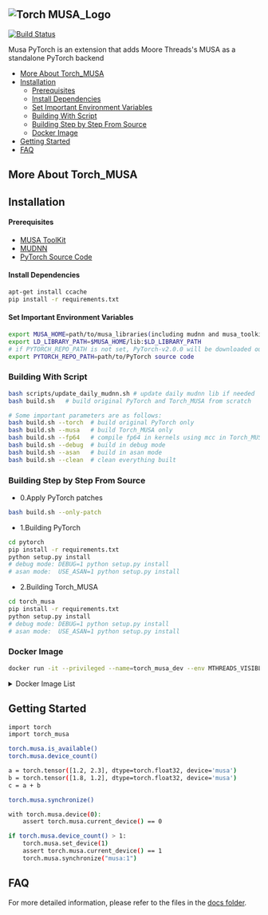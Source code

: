 ![Torch MUSA_Logo](https://github.mthreads.com/mthreads/torch_musa/blob/main/docs/source/img/torch_musa.png)
--------------------------------------------------------------------------------

[![Build Status](https://jenkins-aidev.mthreads.com/buildStatus/icon?job=torch_musa%2Fmain)](https://jenkins-aidev.mthreads.com/job/torch_musa/job/main/)


Musa PyTorch is an extension that adds Moore Threads's MUSA as a standalone PyTorch backend

<!-- toc -->

- [More About Torch_MUSA](#more-about-torch_musa)
- [Installation](#installation)
  - [Prerequisites](#prerequisites)
  - [Install Dependencies](#install-dependencies)
  - [Set Important Environment Variables](#set-important-environment-variables)
  - [Building With Script](#building-with-script)
  - [Building Step by Step From Source](#building-step-by-step-from-source)
  - [Docker Image](#docker-image)
- [Getting Started](#getting-started)
- [FAQ](#faq)

<!-- tocstop -->

## More About Torch_MUSA


## Installation

#### Prerequisites
- [MUSA ToolKit](https://github.mthreads.com/mthreads/musa_toolkit)
- [MUDNN](https://github.mthreads.com/mthreads/muDNN)
- [PyTorch Source Code](https://github.com/pytorch/pytorch/tree/v2.0.0)

#### Install Dependencies

```bash
apt-get install ccache
pip install -r requirements.txt
```

#### Set Important Environment Variables
```bash
export MUSA_HOME=path/to/musa_libraries(including mudnn and musa_toolkits) # defalut value is /usr/local/musa/
export LD_LIBRARY_PATH=$MUSA_HOME/lib:$LD_LIBRARY_PATH
# if PYTORCH_REPO_PATH is not set, PyTorch-v2.0.0 will be downloaded outside this directory when building with build.sh
export PYTORCH_REPO_PATH=path/to/PyTorch source code
```

### Building With Script
```bash
bash scripts/update_daily_mudnn.sh # update daily mudnn lib if needed
bash build.sh   # build original PyTorch and Torch_MUSA from scratch

# Some important parameters are as follows:
bash build.sh --torch  # build original PyTorch only
bash build.sh --musa   # build Torch_MUSA only
bash build.sh --fp64   # compile fp64 in kernels using mcc in Torch_MUSA
bash build.sh --debug  # build in debug mode
bash build.sh --asan   # build in asan mode
bash build.sh --clean  # clean everything built
```

### Building Step by Step From Source
- 0.Apply PyTorch patches
```bash
bash build.sh --only-patch
```

- 1.Building PyTorch
```bash
cd pytorch
pip install -r requirements.txt
python setup.py install
# debug mode: DEBUG=1 python setup.py install
# asan mode:  USE_ASAN=1 python setup.py install
```

- 2.Building Torch_MUSA
```bash
cd torch_musa
pip install -r requirements.txt
python setup.py install
# debug mode: DEBUG=1 python setup.py install
# asan mode:  USE_ASAN=1 python setup.py install
```

### Docker Image

```bash
docker run -it --privileged --name=torch_musa_dev --env MTHREADS_VISIBLE_DEVICES=all --shm-size=80g sh-harbor.mthreads.com/mt-ai/musa-pytorch-dev:latest /bin/bash
```
<details>
<summary>Docker Image List</summary>

| Docker Tag | Description |
| ---- | --- |
| [**latest/v0.1.13**](https://sh-harbor.mthreads.com/harbor/projects/20/repositories/musa-pytorch-dev/artifacts-tab) | musatoolkits-20230605 (ddk_20230604 develop or newer)<br> mudnn 20230605; mccl_rc1.1.0 <br> libomp-11-dev <br> muAlg _dev-0.1.1 <br> muRAND_dev1.0.0 <br> muSPARSE_dev0.1.0 <br> muThrust_dev-0.1.1 |
| [**v0.1.12**](https://sh-harbor.mthreads.com/harbor/projects/20/repositories/musa-pytorch-dev/artifacts-tab) | musatoolkits-20230605 (ddk_20230604 develop or newer)<br> mudnn 20230605; mccl_rc1.1.0 <br> muAlg _dev-0.1.1 <br> muRAND_dev1.0.0 <br> muSPARSE_dev0.1.0 <br> muThrust_dev-0.1.1 |
| [**v0.1.11**](https://sh-harbor.mthreads.com/harbor/projects/20/repositories/musa-pytorch-dev/artifacts-tab) | musatoolkits-20230605 (ddk_20230604 develop or newer)<br> mudnn 20230605 <br> muAlg _dev-0.1.1 <br> muRAND_dev1.0.0 <br> muSPARSE_dev0.1.0 <br> muThrust_dev-0.1.1 |
| [**v0.1.10**](https://sh-harbor.mthreads.com/harbor/projects/20/repositories/musa-pytorch-dev/artifacts-tab) | musatoolkits-20230525 (ddk_20230425.deb or newer)<br> muAlg _dev-0.1.1 <br> muRAND_dev1.0.0 <br> muSPARSE_dev0.1.0 <br> muThrust_dev-0.1.1 |
| [**v0.1.7**](https://sh-harbor.mthreads.com/harbor/projects/20/repositories/musa-pytorch-dev/artifacts-tab) | toolkits rc1.3.0 + MUSA-Runtime_use_armory<br> muAlg _dev-0.1.0 <br> muRAND_dev1.0.0 <br> muSPARSE_dev0.1.0 <br> muThrust_dev-0.1.0 |

</details>  

## Getting Started
```bash
import torch
import torch_musa

torch.musa.is_available()
torch.musa.device_count()

a = torch.tensor([1.2, 2.3], dtype=torch.float32, device='musa')
b = torch.tensor([1.8, 1.2], dtype=torch.float32, device='musa')
c = a + b

torch.musa.synchronize()

with torch.musa.device(0):
    assert torch.musa.current_device() == 0

if torch.musa.device_count() > 1:
    torch.musa.set_device(1)
    assert torch.musa.current_device() == 1
    torch.musa.synchronize("musa:1")
```

## FAQ
For more detailed information, please refer to the files in the [docs folder](https://github.mthreads.com/mthreads/torch_musa/tree/main/docs).
